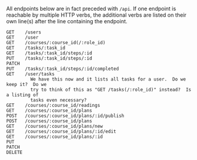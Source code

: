 
All endpoints below are in fact preceded with `/api`.  If one endpoint is reachable by multiple HTTP verbs, the additional verbs are listed on their own line(s) after the line containing the endpoint.

```
GET    /users
GET    /user
GET    /courses/:course_id(/:role_id)
GET    /tasks/:task_id
GET    /tasks/:task_id/steps/:id
PUT    /tasks/:task_id/steps/:id
PATCH
PUT    /tasks/:task_id/steps/:id/completed 
GET    /user/tasks
         We have this now and it lists all tasks for a user.  Do we keep it?  Do we 
         try to think of this as "GET /tasks(/:role_id)" instead?  Is a listing of 
         tasks even necessary?
GET    /courses/:course_id/readings                
GET    /courses/:course_id/plans                   
POST   /courses/:course_id/plans/:id/publish
POST   /courses/:course_id/plans            
GET    /courses/:course_id/plans/new        
GET    /courses/:course_id/plans/:id/edit   
GET    /courses/:course_id/plans/:id        
PUT
PATCH
DELETE

```
